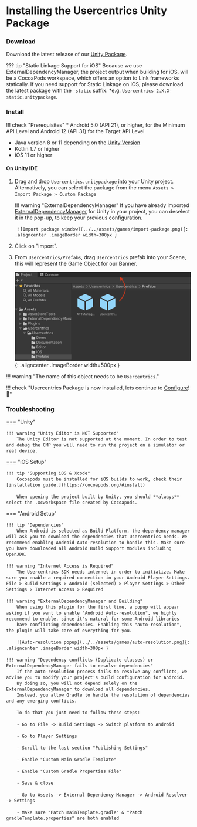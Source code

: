 # Installing the Usercentrics Unity Package

### Download
Download the latest release of our [Unity Package](https://bitbucket.org/usercentricscode/unity-sdk/downloads/).

??? tip "Static Linkage Support for iOS"
    Because we use ExternalDependencyManager, the project output when building for iOS, will be a CocoaPods workspace, which offers an option to Link frameworks statically.
    If you need support for Static Linkage on iOS, please download the latest package with the `-static` suffix. *e.g. `Usercentrics-2.X.X-static.unitypackage`.

### Install
!!! check "Prerequisites"
    * Android 5.0 (API 21), or higher, for the Minimum API Level and Android 12 (API 31) for the Target API Level
  * Java version 8 or 11 depending on the [Unity Version](https://docs.unity3d.com/Manual/android-sdksetup.html)
  * Kotlin 1.7 or higher
  * iOS 11 or higher

#### On Unity IDE

1. Drag and drop `Usercentrics.unitypackage` into your Unity project. Alternatively, you can select the package from the menu `Assets > Import Package > Custom Package`

    !!! warning "ExternalDependencyManager"
        If you have already imported [ExternalDependencyManager](https://github.com/googlesamples/unity-jar-resolver) for Unity in your project, you can deselect it in the pop-up, to keep your previous configuration.
        
        ![Import package window](../../assets/games/import-package.png){: .aligncenter .imageBorder width=300px }

2. Click on "Import".
3. From `Usercentrics/Prefabs`, drag `Usercentrics` prefab into your Scene, this will represent the Game Object for our Banner.

   ![Drag & Drop](../../assets/games/dragNDrop.png){: .aligncenter .imageBorder width=500px }

!!! warning "The name of this object needs to be `Usercentrics`." 

!!! check "Usercentrics Package is now installed, lets continue to [Configure](configure.md)! 🚀"

### Troubleshooting

=== "Unity"

    !!! warning "Unity Editor is NOT Supported"
        The Unity Editor is not supported at the moment. In order to test and debug the CMP you will need to run the project on a simulator or real device.


=== "iOS Setup"

    !!! tip "Supporting iOS & Xcode"
        Cocoapods must be installed for iOS builds to work, check their [installation guide.](https://cocoapods.org/#install)

        When opening the project built by Unity, you should **always** select the .xcworkspace file created by Cocoapods.

=== "Android Setup"

    !!! tip "Dependencies"
        When Android is selected as Build Platform, the dependency manager will ask you to download the dependencies that Usercentrics needs. We recommend enabling Android Auto-resolution to handle this. Make sure you have downloaded all Android Build Support Modules including OpenJDK.

    !!! warning "Internet Access is Required"
        The Usercentrics SDK needs internet in order to initialize. Make sure you enable a required connection in your Android Player Settings. File > Build Settings > Android (selected) > Player Settings > Other Settings > Internet Access > Required

    !!! warning "ExternalDependencyManager and Building"
        When using this plugin for the first time, a popup will appear asking if you want to enable "Android Auto-resolution", we highly recommend to enable, since it's natural for some Android libraries
        have conflicting dependencies. Enabling this "auto-resolution", the plugin will take care of everything for you.
    
        ![Auto-resolution popup](../../assets/games/auto-resolution.png){: .aligncenter .imageBorder width=300px }

    !!! warning "Dependency conflicts (Duplicate classes) or ExternalDependencyManager fails to resolve dependencies"
        If the auto-resolution process fails to resolve any conflicts, we advise you to modify your project's build configuration for Android.
        By doing so, you will not depend solely on the ExternalDependencyManager to download all dependencies.
        Instead, you allow Gradle to handle the resolution of dependencies and any emerging conflicts.
        
        To do that you just need to follow these steps:

        - Go to File -> Build Settings -> Switch platform to Android

        - Go to Player Settings

        - Scroll to the last section "Publishing Settings"

        - Enable "Custom Main Gradle Template"

        - Enable "Custom Gradle Properties File"

        - Save & close

        - Go to Assets -> External Dependency Manager -> Android Resolver -> Settings

        - Make sure "Patch mainTemplate.gradle" & "Patch gradleTemplate.properties" are both enabled

